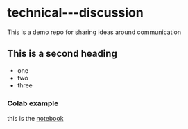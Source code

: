 # technical---discussion
This is a demo repo for sharing ideas around communication


## This is a second heading

* one
* two
* three

### Colab example
this is the [notebook](https://jupyter.org/try-jupyter/lab?path=Demo.ipynb)
